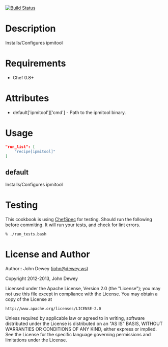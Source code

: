 [![Build Status](https://travis-ci.org/retr0h/cookbook-ipmitool.png?branch=master)](https://travis-ci.org/retr0h/cookbook-ipmitool)

Description
===========

Installs/Configures ipmitool

Requirements
============

* Chef 0.8+

Attributes
==========

* default['ipmitool']['cmd'] - Path to the ipmitool binary.

Usage
=====

```json
"run_list": [
    "recipe[ipmitool]"
]
```

default
----

Installs/Configures ipmitool

Testing
=====

This cookbook is using [ChefSpec](https://github.com/acrmp/chefspec) for
testing. Should run the following before commiting. It will run your tests,
and check for lint errors.

    % ./run_tests.bash

License and Author
==================

Author:: John Dewey (<john@dewey.ws>)

Copyright 2012-2013, John Dewey

Licensed under the Apache License, Version 2.0 (the "License");
you may not use this file except in compliance with the License.
You may obtain a copy of the License at

    http://www.apache.org/licenses/LICENSE-2.0

Unless required by applicable law or agreed to in writing, software
distributed under the License is distributed on an "AS IS" BASIS,
WITHOUT WARRANTIES OR CONDITIONS OF ANY KIND, either express or implied.
See the License for the specific language governing permissions and
limitations under the License.
